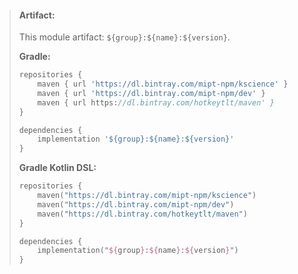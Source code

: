 > #### Artifact:
> This module artifact: `${group}:${name}:${version}`.
>
> **Gradle:**
>
> ```gradle
> repositories {
>     maven { url 'https://dl.bintray.com/mipt-npm/kscience' }
>     maven { url 'https://dl.bintray.com/mipt-npm/dev' }
>     maven { url https://dl.bintray.com/hotkeytlt/maven' }
> }
> 
> dependencies {
>     implementation '${group}:${name}:${version}'
> }
> ```
> **Gradle Kotlin DSL:**
>
> ```kotlin
> repositories {
>     maven("https://dl.bintray.com/mipt-npm/kscience")
>     maven("https://dl.bintray.com/mipt-npm/dev")
>     maven("https://dl.bintray.com/hotkeytlt/maven")
> }
> 
> dependencies {
>     implementation("${group}:${name}:${version}")
> }
> ```